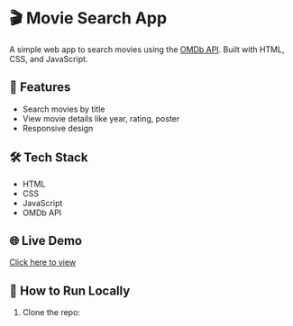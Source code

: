# 🎬 Movie Search App

A simple web app to search movies using the [OMDb API](https://www.omdbapi.com/). Built with HTML, CSS, and JavaScript.

## 🚀 Features
- Search movies by title
- View movie details like year, rating, poster
- Responsive design

## 🛠️ Tech Stack
- HTML
- CSS
- JavaScript
- OMDb API

## 🌐 Live Demo
[Click here to view](https://yourusername.github.io/movie-search-app/)

## 📂 How to Run Locally
1. Clone the repo:
